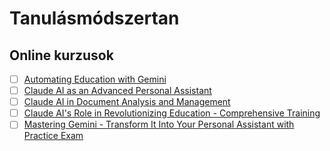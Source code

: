 # Tanulásmódszertan

## Online kurzusok

- [ ] [Automating Education with Gemini](https://training.mammothinteractive.com/courses/enrolled/2530698)
- [ ] [Claude AI as an Advanced Personal Assistant](https://training.mammothinteractive.com/courses/enrolled/2530688)
- [ ] [Claude AI in Document Analysis and Management](https://training.mammothinteractive.com/courses/enrolled/2530687)
- [ ] [Claude AI's Role in Revolutionizing Education - Comprehensive Training](https://training.mammothinteractive.com/courses/enrolled/2529051)
- [ ] [Mastering Gemini - Transform It Into Your Personal Assistant with Practice Exam](https://training.mammothinteractive.com/courses/enrolled/2526659)